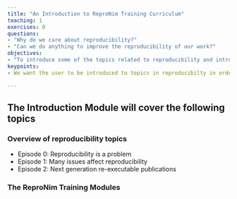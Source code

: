 ```yaml
---
title: "An Introduction to ReproNim Training Curriculum"
teaching: 1
exercises: 0
questions:
- "Why do we care about reproducibility?"
- "Can we do anything to improve the reproducibility of our work?"
objectives:
- "To introduce some of the topics related to reproducibility and introduce what the ReproNim Training Curruiculum will cover"
keypoints:
- We want the user to be introduced to topics in reproducibilty in order to prepare them for the types of items that will be presented in the ReproNim training materials.

---
```


## The Introduction Module will cover the following topics
### Overview of reproducibility topics
* Episode 0: Reproducibility is a problem
* Episode 1: Many issues affect reproducibility
* Episode 2: Next generation re-executable publications

### The ReproNim Training Modules


